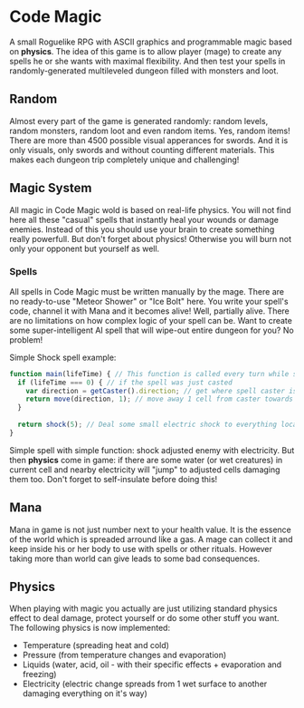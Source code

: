 # Code Magic
A small Roguelike RPG with ASCII graphics and programmable magic based on **physics**.
The idea of this game is to allow player (mage) to create any spells he or she wants with maximal flexibility. And then test your spells in randomly-generated multileveled dungeon filled with monsters and loot.
## Random
Almost every part of the game is generated randomly: random levels, random monsters, random loot and even random items. Yes, random items! There are more than 4500 possible visual apperances for swords. And it is only visuals, only swords and without counting different materials. This makes each dungeon trip completely unique and challenging!
## Magic System
All magic in Code Magic wold is based on real-life physics. You will not find here all these "casual" spells that instantly heal your wounds or damage enemies. Instead of this you should use your brain to create something really powerfull. But don't forget about physics! Otherwise you will burn not only your opponent but yourself as well.
### Spells
All spells in Code Magic must be written manually by the mage. There are no ready-to-use "Meteor Shower" or "Ice Bolt" here. You write your spell's code, channel it with Mana and it becomes alive! Well, partially alive. There are no limitations on how complex logic of your spell can be. Want to create some super-intelligent AI spell that will wipe-out entire dungeon for you? No problem!

Simple Shock spell example:
```JavaScript
function main(lifeTime) { // This function is called every turn while spell has mana
  if (lifeTime === 0) { // if the spell was just casted
    var direction = getCaster().direction; // get where spell caster is looking
    return move(direction, 1); // move away 1 cell from caster towards his sight
  }
  
  return shock(5); // Deal some small electric shock to everything located in spell's cell.
}
```
Simple spell with simple function: shock adjusted enemy with electricity. But then **physics** come in game: if there are some water (or wet creatures) in current cell and nearby electricity will "jump" to adjusted cells damaging them too. Don't forget to self-insulate before doing this!
## Mana
Mana in game is not just number next to your health value. It is the essence of the world which is spreaded arround like a gas. A mage can collect it and keep inside his or her body to use with spells or other rituals. However taking more than world can give leads to some bad consequences.
## Physics
When playing with magic you actually are just utilizing standard physics effect to deal damage, protect yourself or do some other stuff you want. The following physics is now implemented:
- Temperature (spreading heat and cold)
- Pressure (from temperature changes and evaporation)
- Liquids (water, acid, oil - with their specific effects + evaporation and freezing)
- Electricity (electric change spreads from 1 wet surface to another damaging everything on it's way)
